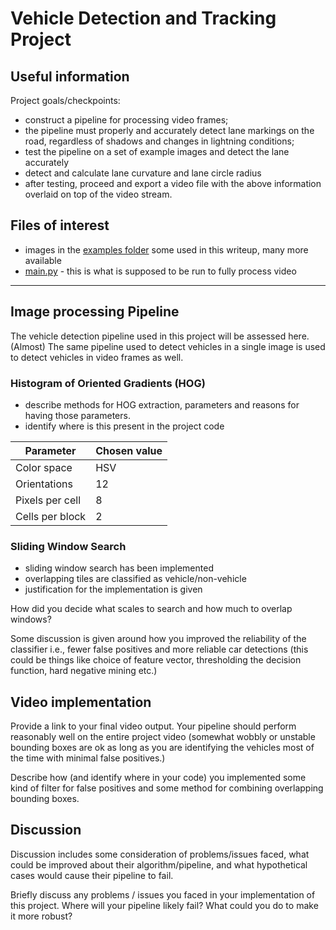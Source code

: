 # Vehicle Detection and Tracking Project

## Useful information

Project goals/checkpoints:
- construct a pipeline for processing video frames;
- the pipeline must properly and accurately detect lane markings on the road, 
regardless of shadows and changes in lightning conditions;
- test the pipeline on a set of example images and detect the lane accurately
- detect and calculate lane curvature and lane circle radius
- after testing, proceed and export a video file with the above information overlaid
on top of the video stream.

## Files of interest
- images in the [examples folder](./examples) some used in this writeup, many more available
- [main.py](./main.py) - this is what is supposed to be run to fully process video

---

## Image processing Pipeline

The vehicle detection pipeline used in this project will be assessed here. (Almost) 
The same pipeline used to detect vehicles in a single image is used to detect 
vehicles in video frames as well.

### Histogram of Oriented Gradients (HOG)

- describe methods for HOG extraction, parameters and reasons for having those parameters.
- identify where is this present in the project code 

| Parameter | Chosen value |
|-----------|-------|
| Color space | HSV |
| Orientations | 12 |
| Pixels per cell | 8 |
| Cells per block | 2 |

### Sliding Window Search

- sliding window search has been implemented
- overlapping tiles are classified as vehicle/non-vehicle
- justification for the implementation is given

How did you decide what scales to search and how much to overlap windows?

Some discussion is given around how you improved the reliability of the classifier 
i.e., fewer false positives and more reliable car detections 
(this could be things like choice of feature vector, thresholding the decision 
function, hard negative mining etc.)

## Video implementation

Provide a link to your final video output. Your pipeline should perform reasonably well 
on the entire project video (somewhat wobbly or unstable bounding boxes are ok as long 
as you are identifying the vehicles most of the time with minimal false positives.)

Describe how (and identify where in your code) you implemented some kind of filter 
for false positives and some method for combining overlapping bounding boxes.

## Discussion

Discussion includes some consideration of problems/issues faced, what could be 
improved about their algorithm/pipeline, and what hypothetical cases would cause 
their pipeline to fail.

Briefly discuss any problems / issues you faced in your implementation of this project.
Where will your pipeline likely fail? What could you do to make it more robust? 